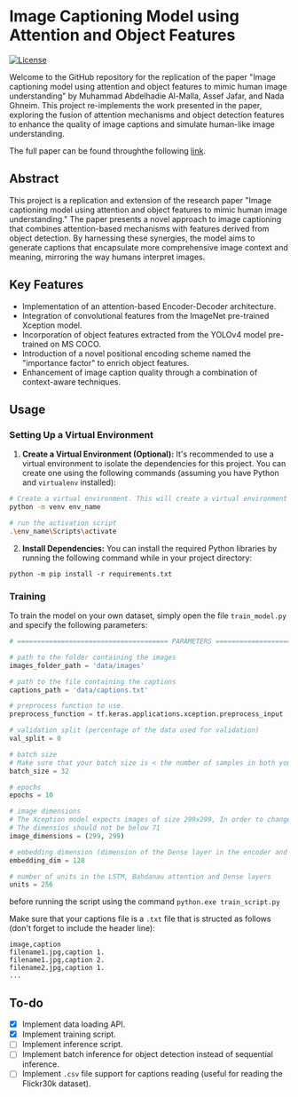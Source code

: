 # Image Captioning Model using Attention and Object Features

[![License](https://img.shields.io/badge/license-MIT-blue.svg)](https://opensource.org/licenses/MIT)

Welcome to the GitHub repository for the replication of the paper "Image captioning model using attention and object features to mimic human image understanding" by Muhammad Abdelhadie Al-Malla, Assef Jafar, and Nada Ghneim. This project re-implements the work presented in the paper, exploring the fusion of attention mechanisms and object detection features to enhance the quality of image captions and simulate human-like image understanding.

The full paper can be found throughthe following [link](https://journalofbigdata.springeropen.com/articles/10.1186/s40537-022-00571-w).

## Abstract

This project is a replication and extension of the research paper "Image captioning model using attention and object features to mimic human image understanding." The paper presents a novel approach to image captioning that combines attention-based mechanisms with features derived from object detection. By harnessing these synergies, the model aims to generate captions that encapsulate more comprehensive image context and meaning, mirroring the way humans interpret images.

## Key Features

- Implementation of an attention-based Encoder-Decoder architecture.
- Integration of convolutional features from the ImageNet pre-trained Xception model.
- Incorporation of object features extracted from the YOLOv4 model pre-trained on MS COCO.
- Introduction of a novel positional encoding scheme named the "importance factor" to enrich object features.
- Enhancement of image caption quality through a combination of context-aware techniques.

## Usage

### Setting Up a Virtual Environment

1. **Create a Virtual Environment (Optional):** It's recommended to use a virtual environment to isolate the dependencies for this project. You can create one using the following commands (assuming you have Python and `virtualenv` installed):

```bash
# Create a virtual environment. This will create a virtual environment in the working directory
python -m venv env_name

# run the activation script
.\env_name\Scripts\activate
```

2. **Install Dependencies:** You can install the required Python libraries by running the following command while in your project directory:

```
python -m pip install -r requirements.txt
```

### Training

To train the model on your own dataset, simply open the file `train_model.py` and specify the following parameters:

```python
# ====================================== PARAMETERS ====================================== #

# path to the folder containing the images
images_folder_path = 'data/images'

# path to the file containing the captions
captions_path = 'data/captions.txt'

# preprocess function to use.
preprocess_function = tf.keras.applications.xception.preprocess_input

# validation split (percentage of the data used for validation)
val_split = 0

# batch size
# Make sure that your batch size is < the number of samples in both your training and validation datasets for the generators to work properly
batch_size = 32

# epochs
epochs = 10

# image dimensions
# The Xception model expects images of size 299x299, In order to change the input shape of the model inside the Encoder layer
# The dimensios should not be below 71
image_dimensions = (299, 299)

# embedding dimension (dimension of the Dense layer in the encoder and the Embedding layer in the decoder)
embedding_dim = 128

# number of units in the LSTM, Bahdanau attention and Dense layers
units = 256
```

before running the script using the command `python.exe train_script.py`

Make sure that your captions file is a `.txt` file that is structed as follows (don't forget to include the header line):

```plaintext
image,caption
filename1.jpg,caption 1.
filename1.jpg,caption 2.
filename2.jpg,caption 1.
...
```

## To-do

- [x] Implement data loading API.
- [x] Implement training script.
- [ ] Implement inference script.
- [ ] Implement batch inference for object detection instead of sequential inference.
- [ ] Implement `.csv` file support for captions reading (useful for reading the Flickr30k dataset).
